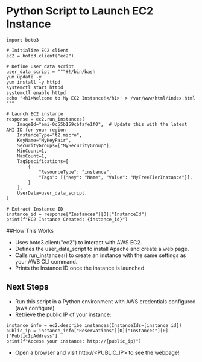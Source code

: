 # Python Script to Launch EC2 Instance
```
import boto3

# Initialize EC2 client
ec2 = boto3.client("ec2")

# Define user data script
user_data_script = """#!/bin/bash
yum update -y
yum install -y httpd
systemctl start httpd
systemctl enable httpd
echo '<h1>Welcome to My EC2 Instance!</h1>' > /var/www/html/index.html
"""

# Launch EC2 instance
response = ec2.run_instances(
    ImageId="ami-0c55b159cbfafe1f0",  # Update this with the latest AMI ID for your region
    InstanceType="t2.micro",
    KeyName="MyKeyPair",
    SecurityGroups=["MySecurityGroup"],
    MinCount=1,
    MaxCount=1,
    TagSpecifications=[
        {
            "ResourceType": "instance",
            "Tags": [{"Key": "Name", "Value": "MyFreeTierInstance"}],
        }
    ],
    UserData=user_data_script,
)

# Extract Instance ID
instance_id = response["Instances"][0]["InstanceId"]
print(f"EC2 Instance Created: {instance_id}")
```

##How This Works
* Uses boto3.client("ec2") to interact with AWS EC2.
* Defines the user_data_script to install Apache and create a web page.
* Calls run_instances() to create an instance with the same settings as your AWS CLI command.
* Prints the Instance ID once the instance is launched.

## Next Steps

* Run this script in a Python environment with AWS credentials configured (aws configure).
* Retrieve the public IP of your instance:

```
instance_info = ec2.describe_instances(InstanceIds=[instance_id])
public_ip = instance_info["Reservations"][0]["Instances"][0]["PublicIpAddress"]
print(f"Access your instance: http://{public_ip}")
```
* Open a browser and visit http://<PUBLIC_IP> to see the webpage!